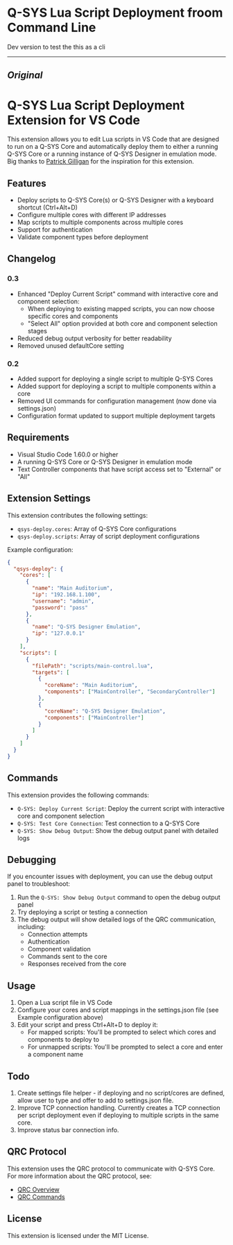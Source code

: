 # Q-SYS Lua Script Deployment froom Command Line

Dev version to test the this as a cli

-------
*Original*
-------

# Q-SYS Lua Script Deployment Extension for VS Code

This extension allows you to edit Lua scripts in VS Code that are designed to run on a Q-SYS Core and automatically deploy them to either a running Q-SYS Core or a running instance of Q-SYS Designer in emulation mode. Big thanks to [Patrick Gilligan](https://www.youtube.com/@patrickgil_dev) for the inspiration for this extension.

## Features

- Deploy scripts to Q-SYS Core(s) or Q-SYS Designer with a keyboard shortcut (Ctrl+Alt+D)
- Configure multiple cores with different IP addresses
- Map scripts to multiple components across multiple cores
- Support for authentication
- Validate component types before deployment

## Changelog

### 0.3

- Enhanced "Deploy Current Script" command with interactive core and component selection:
  - When deploying to existing mapped scripts, you can now choose specific cores and components
  - "Select All" option provided at both core and component selection stages
- Reduced debug output verbosity for better readability
- Removed unused defaultCore setting

### 0.2

- Added support for deploying a single script to multiple Q-SYS Cores
- Added support for deploying a script to multiple components within a core
- Removed UI commands for configuration management (now done via settings.json)
- Configuration format updated to support multiple deployment targets

## Requirements

- Visual Studio Code 1.60.0 or higher
- A running Q-SYS Core or Q-SYS Designer in emulation mode
- Text Controller components that have script access set to "External" or "All"

## Extension Settings

This extension contributes the following settings:

- `qsys-deploy.cores`: Array of Q-SYS Core configurations
- `qsys-deploy.scripts`: Array of script deployment configurations

Example configuration:

```json
{
  "qsys-deploy": {
    "cores": [
      {
        "name": "Main Auditorium",
        "ip": "192.168.1.100",
        "username": "admin",
        "password": "pass"
      },
      {
        "name": "Q-SYS Designer Emulation",
        "ip": "127.0.0.1"
      }
    ],
    "scripts": [
      {
        "filePath": "scripts/main-control.lua",
        "targets": [
          {
            "coreName": "Main Auditorium",
            "components": ["MainController", "SecondaryController"]
          },
          {
            "coreName": "Q-SYS Designer Emulation",
            "components": ["MainController"]
          }
        ]
      }
    ]
  }
}
```

## Commands

This extension provides the following commands:

- `Q-SYS: Deploy Current Script`: Deploy the current script with interactive core and component selection
- `Q-SYS: Test Core Connection`: Test connection to a Q-SYS Core
- `Q-SYS: Show Debug Output`: Show the debug output panel with detailed logs

## Debugging

If you encounter issues with deployment, you can use the debug output panel to troubleshoot:

1. Run the `Q-SYS: Show Debug Output` command to open the debug output panel
2. Try deploying a script or testing a connection
3. The debug output will show detailed logs of the QRC communication, including:
   - Connection attempts
   - Authentication
   - Component validation
   - Commands sent to the core
   - Responses received from the core

## Usage

1. Open a Lua script file in VS Code
2. Configure your cores and script mappings in the settings.json file (see Example configuration above)
3. Edit your script and press Ctrl+Alt+D to deploy it:
   - For mapped scripts: You'll be prompted to select which cores and components to deploy to
   - For unmapped scripts: You'll be prompted to select a core and enter a component name

## Todo

1. Create settings file helper - if deploying and no script/cores are defined, allow user to type and offer to add to settings.json file.
2. Improve TCP connection handling. Currently creates a TCP connection per script deployment even if deploying to multiple scripts in the same core.
3. Improve status bar connection info.

## QRC Protocol

This extension uses the QRC protocol to communicate with Q-SYS Core. For more information about the QRC protocol, see:

- [QRC Overview](https://q-syshelp.qsc.com/content/External_Control_APIs/QRC/QRC_Overview.htm)
- [QRC Commands](https://q-syshelp.qsc.com/content/External_Control_APIs/QRC/QRC_Commands.htm)

## License

This extension is licensed under the MIT License.
